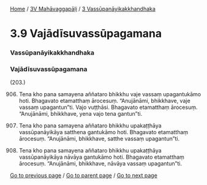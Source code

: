 
[Home](/) / [3V Mahāvaggapāḷi](/tipitaka/3V.md) / [3 Vassūpanāyikakkhandhaka](/tipitaka/3V/3.md)

# 3.9 Vajādīsuvassūpagamana

### Vassūpanāyikakkhandhaka

### Vajādīsuvassūpagamana

(203.)

906. Tena kho pana samayena aññataro bhikkhu vaje vassaṃ upagantukāmo hoti. Bhagavato etamatthaṃ ārocesuṃ. “Anujānāmi, bhikkhave, vaje vassaṃ upagantun”ti. Vajo vuṭṭhāsi. Bhagavato etamatthaṃ ārocesuṃ. “Anujānāmi, bhikkhave, yena vajo tena gantun”ti.

907. Tena kho pana samayena aññataro bhikkhu upakaṭṭhāya vassūpanāyikāya satthena gantukāmo hoti. Bhagavato etamatthaṃ ārocesuṃ. “Anujānāmi, bhikkhave, satthe vassaṃ upagantun”ti.

908. Tena kho pana samayena aññataro bhikkhu upakaṭṭhāya vassūpanāyikāya nāvāya gantukāmo hoti. Bhagavato etamatthaṃ ārocesuṃ. “Anujānāmi, bhikkhave, nāvāya vassaṃ upagantun”ti.

[Go to previous page](/tipitaka/3V/3/3.8.md) / [Go to parent page](/tipitaka/3V/3.md) / [Go to next page](/tipitaka/3V/3/3.10.md)



